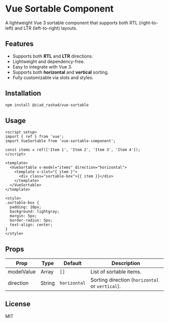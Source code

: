 
# Vue Sortable Component

A lightweight Vue 3 sortable component that supports both RTL (right-to-left) and LTR (left-to-right) layouts.

## Features
- Supports both **RTL** and **LTR** directions.
- Lightweight and dependency-free.
- Easy to integrate with Vue 3.
- Supports both **horizontal** and **vertical** sorting.
- Fully customizable via slots and styles.

## Installation
```sh
npm install @ziad_rashad/vue-sortable
```


## Usage
```vue
<script setup>
import { ref } from 'vue';
import VueSortable from 'vue-sortable-component';

const items = ref(['Item 1', 'Item 2', 'Item 3', 'Item 4']);
</script>

<template>
  <VueSortable v-model="items" direction="horizontal">
    <template v-slot="{ item }">
      <div class="sortable-box">{{ item }}</div>
    </template>
  </VueSortable>
</template>

<style>
.sortable-box {
  padding: 10px;
  background: lightgray;
  margin: 5px;
  border-radius: 5px;
  text-align: center;
}
</style>
```

## Props
| Prop       | Type     | Default      | Description |
|------------|---------|--------------|-------------|
| modelValue | Array   | `[]`         | List of sortable items. |
| direction  | String  | `horizontal` | Sorting direction (`horizontal` or `vertical`). |

## License
MIT
